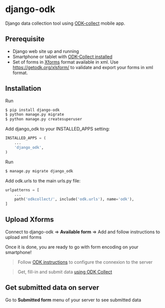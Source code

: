# django-odk
Django data collection tool using [ODK-collect](https://play.google.com/store/apps/details?id=org.odk.collect.android&hl=en_US&gl=US) mobile app.


## Prerequisite
- Django web site up and running
- Smartphone or tablet with [ODK-Collect installed](https://play.google.com/store/apps/details?id=org.odk.collect.android&hl=en_US&gl=US)
- Set of forms in [Xforms](https://xlsform.org/en/) format available in xml. Use https://getodk.org/xlsform/ to validate and export your forms in xml format.


## Installation
Run

```bash
$ pip install django-odk
$ python manage.py migrate
$ python manage.py createsuperuser
```

Add django_odk to your INSTALLED_APPS setting:

```py
INSTALLED_APPS = (
    ...
    'django_odk',
)
```

Run
```bash
$ manage.py migrate django_odk
```

Add odk.urls to the main urls.py file:

```py
urlpatterns = [
    ...
    path('odkcollect/', include('odk.urls'), name='odk'),
]
```

## Upload Xforms
Connect to django-odk => **Available form** => Add and follow instructions to upload xml forms

Once it is done, you are ready to go with form encoding on your smartphone!

> Follow [ODK instructions](https://docs.getodk.org/collect-connect/#configure-server-manually) to configure the connexion to the server

> Get, fill-in and submit data [using ODK Collect](https://docs.getodk.org/collect-using/)

## Get submitted data on server
Go to **Submitted form** menu of your server to see submitted data



